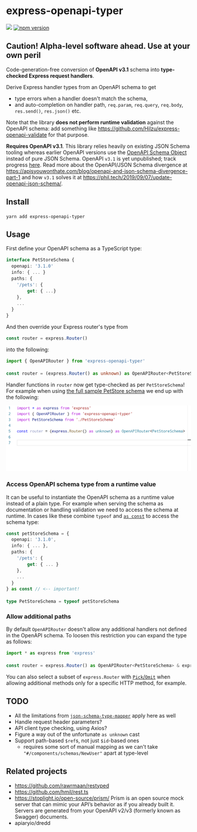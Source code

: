 # express-openapi-typer
![](https://github.com/epiphone/express-openapi-typer/workflows/CI/badge.svg) [![npm version](https://badge.fury.io/js/express-openapi-typer.svg)](https://badge.fury.io/js/express-openapi-typer)

## Caution! Alpha-level software ahead. Use at your own peril
Code-generation-free conversion of **OpenAPI v3.1** schema into **type-checked Express request handlers**.

Derive Express handler types from an OpenAPI schema to get
- type errors when a handler doesn't match the schema,
- and auto-completion on handler path, `req.param`, `req.query`, `req.body`, `res.send()`, `res.json()` etc.

Note that the library **does not perform runtime validation** against the OpenAPI schema: add something like https://github.com/Hilzu/express-openapi-validate for that purpose.

**Requires OpenAPI v3.1**. This library relies heavily on existing JSON Schema tooling whereas earlier OpenAPI versions use the [OpenAPI Schema Object](https://github.com/OAI/OpenAPI-Specification/blob/master/versions/3.0.0.md#schemaObject) instead of pure JSON Schema. OpenAPI `v3.1` is yet unpublished; track progress [here](https://github.com/OAI/OpenAPI-Specification/issues/2025). Read more about the OpenAPI/JSON Schema divergence at https://apisyouwonthate.com/blog/openapi-and-json-schema-divergence-part-1 and how `v3.1` solves it at https://phil.tech/2019/09/07/update-openapi-json-schema/.

## Install

`yarn add express-openapi-typer`

## Usage

First define your OpenAPI schema as a TypeScript type:

```typescript
interface PetStoreSchema {
  openapi: '3.1.0'
  info: { ... }
  paths: {
    '/pets': {
        get: { ...}
    },
    ...
  }
}
```

And then override your Express router's type from

```typescript
const router = express.Router()
```

into the following:

```typescript
import { OpenAPIRouter } from 'express-openapi-typer'

const router = (express.Router() as unknown) as OpenAPIRouter<PetStoreSchema>
```

Handler functions in `router` now get type-checked as per `PetStoreSchema`! For example when using [the full sample PetStore schema](https://github.com/OAI/OpenAPI-Specification/blob/master/examples/v3.0/petstore-expanded.yaml) we end up with the following:

![Usage sample](./doc/usage.gif)

### Access OpenAPI schema type from a runtime value

It can be useful to instantiate the OpenAPI schema as a runtime value instead of a plain type. For example when serving the schema as documentation or handling validation we need to access the schema at runtime. In cases like these combine `typeof` and [`as const`](https://www.typescriptlang.org/docs/handbook/release-notes/typescript-3-4.html#const-assertions) to access the schema type:

```typescript
const petStoreSchema = {
  openapi: '3.1.0',
  info: { ... },
  paths: {
    '/pets': {
        get: { ... }
    },
    ...
  }
} as const // <-- important!

type PetStoreSchema = typeof petStoreSchema
```

### Allow additional paths

By default `OpenAPIRouter` doesn't allow any additional handlers not defined in the OpenAPI schema. To loosen this restriction you can expand the type as follows:

```typescript
import * as express from 'express'

const router = express.Router() as OpenAPIRouter<PetStoreSchema> & express.Router
```

You can also select a subset of `express.Router` with [`Pick`/`Omit`](https://www.typescriptlang.org/docs/handbook/utility-types.html#picktk) when allowing additional methods only for a specific HTTP method, for example.

## TODO
- All the limitations from [`json-schema-type-mapper`](https://github.com/epiphone/json-schema-type-mapper) apply here as well
- Handle request header parameters?
- API client type checking, using Axios?
- Figure a way out of the unfortunate `as unknown` cast
- Support path-based `$ref`s, not just `$id`-based ones
  - requires some sort of manual mapping as we can't take `"#/components/schemas/NewUser"` apart at type-level

## Related projects
- https://github.com/rawrmaan/restyped
- https://github.com/hmil/rest.ts
- https://stoplight.io/open-source/prism/ Prism is an open source mock server that can mimic your API’s behavior as if you already built it. Servers are generated from your OpenAPI v2/v3 (formerly known as Swagger) documents.
- apiaryio/dredd
